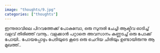 ```yaml
---		
image: "thoughts/9.jpg"
categories: ["thoughts"]
---
```

ഇന്നുരാവിലെ പിറവത്തേക്ക്‌ പോകുമ്പോ, ഒരു സുന്ദരി ചേച്ചി ആക്ടീവ ഓടിച്ച് വളവ് തിരിഞ്ഞ് വന്നൂ.. വളക്കാൻ പറ്റാതെ അവസാനം കണ്ണടച്ച് ഒരു പോക്ക് പോയി.. പോയപ്പോഴും പേടിയുടെ കൂടെ ഒരു ചെറിയ ചിരിയും ഉണ്ടായിരുന്നു ആ മുഖത്ത്..  